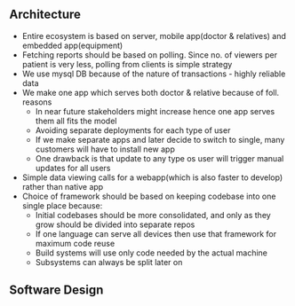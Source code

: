 ## Architecture
* Entire ecosystem is based on server, mobile app(doctor & relatives) and embedded app(equipment)
* Fetching reports should be based on polling. Since no. of viewers per patient is very less, polling from clients is simple strategy
* We use mysql DB because of the nature of transactions - highly reliable data
* We make one app which serves both doctor & relative because of foll. reasons
  * In near future stakeholders might increase hence one app serves them all fits the model
  * Avoiding separate deployments for each type of user
  * If we make separate apps and later decide to switch to single, many customers will have to install new app
  * One drawback is that update to any type os user will trigger manual updates for all users
* Simple data viewing calls for a webapp(which is also faster to develop) rather than native app
* Choice of framework should be based on keeping codebase into one single place because:
  * Initial codebases should be more consolidated, and only as they grow should be divided into separate repos
  * If one language can serve all devices then use that framework for maximum code reuse
  * Build systems will use only code needed by the actual machine
  * Subsystems can always be split later on


## Software Design
